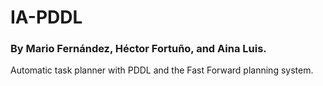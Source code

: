 # IA-PDDL

### By Mario Fernández, Héctor Fortuño, and Aina Luis.

Automatic task planner with PDDL and the Fast Forward planning system.
